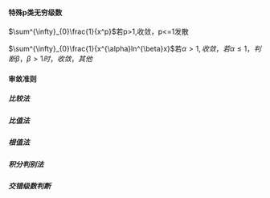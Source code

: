 
#### 特殊p类无穷级数
$\sum^{\infty}_{0}\frac{1}{x^p}$若p>1,收敛，p<=1发散

$\sum^{\infty}_{0}\frac{1}{x^{\alpha}ln^{\beta}x}$若$\alpha>1,收敛，若\alpha\leq1，判断\beta，\beta>1时，收敛，其他$
#### 审敛准则

##### 比较法

##### 比值法

##### 根值法

##### 积分判别法

##### 交错级数判断
